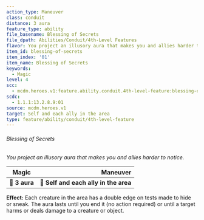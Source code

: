 ```yaml
---
action_type: Maneuver
class: conduit
distance: 3 aura
feature_type: ability
file_basename: Blessing of Secrets
file_dpath: Abilities/Conduit/4th-Level Features
flavor: You project an illusory aura that makes you and allies harder to notice.
item_id: blessing-of-secrets
item_index: '01'
item_name: Blessing of Secrets
keywords:
  - Magic
level: 4
scc:
  - mcdm.heroes.v1:feature.ability.conduit.4th-level-feature:blessing-of-secrets
scdc:
  - 1.1.1:13.2.8.9:01
source: mcdm.heroes.v1
target: Self and each ally in the area
type: feature/ability/conduit/4th-level-feature
---
```


###### Blessing of Secrets

*You project an illusory aura that makes you and allies harder to notice.*

| **Magic**     |                          **Maneuver** |
| ------------- | ------------------------------------: |
| **📏 3 aura** | **🎯 Self and each ally in the area** |

**Effect:** Each creature in the area has a double edge on tests made to hide or sneak. The aura lasts until you end it (no action required) or until a target harms or deals damage to a creature or object.

